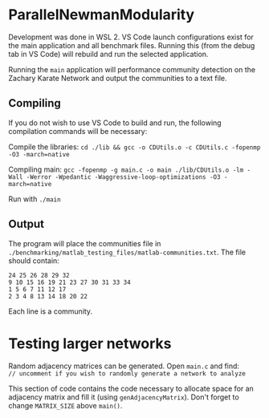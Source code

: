 # ParallelNewmanModularity

Development was done in WSL 2. VS Code launch configurations exist for the main application and all benchmark files. Running this (from the debug tab in VS Code) will rebuild and run the selected application. 

Running the `main` application will performance community detection on the Zachary Karate Network and output the communities to a text file. 

## Compiling

If you do not wish to use VS Code to build and run, the following compilation commands will be necessary:

Compile the libraries: `cd ./lib && gcc -o CDUtils.o -c CDUtils.c -fopenmp -O3 -march=native`

Compiling main: `gcc -fopenmp -g main.c -o main ./lib/CDUtils.o -lm -Wall -Werror -Wpedantic -Waggressive-loop-optimizations -O3 -march=native`

Run with `./main`

## Output

The program will place the communities file in `./benchmarking/matlab_testing_files/matlab-communities.txt`. The file should contain:

```
24 25 26 28 29 32 
9 10 15 16 19 21 23 27 30 31 33 34 
1 5 6 7 11 12 17 
2 3 4 8 13 14 18 20 22 
```

Each line is a community. 

# Testing larger networks

Random adjacency matrices can be generated. Open `main.c` and find: `    // uncomment if you wish to randomly generate a network to analyze`

This section of code contains the code necessary to allocate space for an adjacency matrix and fill it (using `genAdjacencyMatrix`). Don't forget to change `MATRIX_SIZE` above `main()`. 
